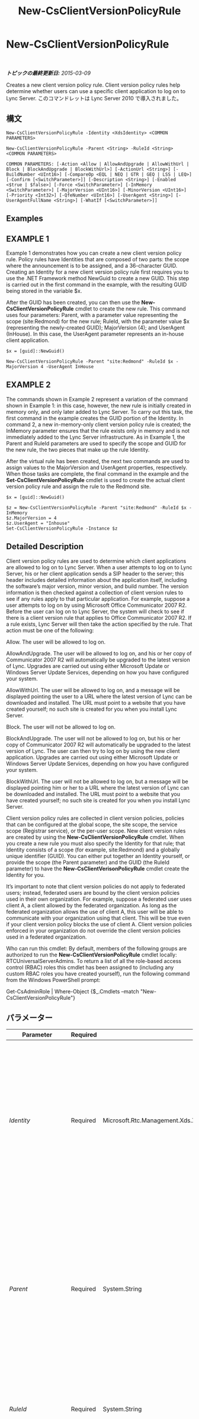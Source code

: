﻿---
title: New-CsClientVersionPolicyRule
TOCTitle: New-CsClientVersionPolicyRule
ms:assetid: d28df005-0db0-4b17-9ca0-9dc9ed063d73
ms:mtpsurl: https://technet.microsoft.com/ja-jp/library/Gg398905(v=OCS.15)
ms:contentKeyID: 48273655
ms.date: 05/19/2016
mtps_version: v=OCS.15
ms.translationtype: HT
---

# New-CsClientVersionPolicyRule

 

_**トピックの最終更新日:** 2015-03-09_

Creates a new client version policy rule. Client version policy rules help determine whether users can use a specific client application to log on to Lync Server. このコマンドレットは Lync Server 2010 で導入されました。

## 構文

    New-CsClientVersionPolicyRule -Identity <XdsIdentity> <COMMON PARAMETERS>

    New-CsClientVersionPolicyRule -Parent <String> -RuleId <String> <COMMON PARAMETERS>

    COMMON PARAMETERS: [-Action <Allow | AllowAndUpgrade | AllowWithUrl | Block | BlockAndUpgrade | BlockWithUrl>] [-ActionUrl <String>] [-BuildNumber <UInt16>] [-CompareOp <EQL | NEQ | GTR | GEQ | LSS | LEQ>] [-Confirm [<SwitchParameter>]] [-Description <String>] [-Enabled <$true | $false>] [-Force <SwitchParameter>] [-InMemory <SwitchParameter>] [-MajorVersion <UInt16>] [-MinorVersion <UInt16>] [-Priority <Int32>] [-QfeNumber <UInt16>] [-UserAgent <String>] [-UserAgentFullName <String>] [-WhatIf [<SwitchParameter>]]

## Examples

## EXAMPLE 1

Example 1 demonstrates how you can create a new client version policy rule. Policy rules have Identities that are composed of two parts: the scope where the announcement is to be assigned, and a 36-character GUID. Creating an Identity for a new client version policy rule first requires you to use the .NET Framework method NewGuid to create a new GUID. This step is carried out in the first command in the example, with the resulting GUID being stored in the variable $x.

After the GUID has been created, you can then use the **New-CsClientVersionPolicyRule** cmdlet to create the new rule. This command uses four parameters: Parent, with a parameter value representing the scope (site:Redmond) for the new rule; RuleId, with the parameter value $x (representing the newly-created GUID); MajorVersion (4); and UserAgent (InHouse). In this case, the UserAgent parameter represents an in-house client application.

    $x = [guid]::NewGuid()
    
    New-CsClientVersionPolicyRule -Parent "site:Redmond" -RuleId $x -MajorVersion 4 -UserAgent InHouse

## EXAMPLE 2

The commands shown in Example 2 represent a variation of the command shown in Example 1: in this case, however, the new rule is initially created in memory only, and only later added to Lync Server. To carry out this task, the first command in the example creates the GUID portion of the Identity. In command 2, a new in-memory-only client version policy rule is created; the InMemory parameter ensures that the rule exists only in memory and is not immediately added to the Lync Server infrastructure. As in Example 1, the Parent and RuleId parameters are used to specify the scope and GUID for the new rule, the two pieces that make up the rule Identity.

After the virtual rule has been created, the next two commands are used to assign values to the MajorVersion and UserAgent properties, respectively. When those tasks are complete, the final command in the example and the **Set-CsClientVersionPolicyRule** cmdlet is used to create the actual client version policy rule and assign the rule to the Redmond site.

    $x = [guid]::NewGuid()
    
    $z = New-CsClientVersionPolicyRule -Parent "site:Redmond" -RuleId $x -InMemory
    $z.MajorVersion = 4 
    $z.UserAgent = "Inhouse"
    Set-CsClientVersionPolicyRule -Instance $z

## Detailed Description

Client version policy rules are used to determine which client applications are allowed to log on to Lync Server. When a user attempts to log on to Lync Server, his or her client application sends a SIP header to the server; this header includes detailed information about the application itself, including the software’s major version, minor version, and build number. The version information is then checked against a collection of client version rules to see if any rules apply to that particular application. For example, suppose a user attempts to log on by using Microsoft Office Communicator 2007 R2. Before the user can log on to Lync Server, the system will check to see if there is a client version rule that applies to Office Communicator 2007 R2. If a rule exists, Lync Server will then take the action specified by the rule. That action must be one of the following:

Allow. The user will be allowed to log on.

AllowAndUpgrade. The user will be allowed to log on, and his or her copy of Communicator 2007 R2 will automatically be upgraded to the latest version of Lync. Upgrades are carried out using either Microsoft Update or Windows Server Update Services, depending on how you have configured your system.

AllowWithUrl. The user will be allowed to log on, and a message will be displayed pointing the user to a URL where the latest version of Lync can be downloaded and installed. The URL must point to a website that you have created yourself; no such site is created for you when you install Lync Server.

Block. The user will not be allowed to log on.

BlockAndUpgrade. The user will not be allowed to log on, but his or her copy of Communicator 2007 R2 will automatically be upgraded to the latest version of Lync. The user can then try to log on by using the new client application. Upgrades are carried out using either Microsoft Update or Windows Server Update Services, depending on how you have configured your system.

BlockWithUrl. The user will not be allowed to log on, but a message will be displayed pointing him or her to a URL where the latest version of Lync can be downloaded and installed. The URL must point to a website that you have created yourself; no such site is created for you when you install Lync Server.

Client version policy rules are collected in client version policies, policies that can be configured at the global scope, the site scope, the service scope (Registrar service), or the per-user scope. New client version rules are created by using the **New-CsClientVersionPolicyRule** cmdlet. When you create a new rule you must also specify the Identity for that rule; that Identity consists of a scope (for example, site:Redmond) and a globally unique identifier (GUID). You can either put together an Identity yourself, or provide the scope (the Parent parameter) and the GUID (the RuleId parameter) to have the **New-CsClientVerisonPolicyRule** cmdlet create the Identity for you.

It’s important to note that client version policies do not apply to federated users; instead, federated users are bound by the client version policies used in their own organization. For example, suppose a federated user uses client A, a client allowed by the federated organization. As long as the federated organization allows the use of client A, this user will be able to communicate with your organization using that client. This will be true even if your client version policy blocks the use of client A. Client version policies enforced in your organization do not override the client version policies used in a federated organization.

Who can run this cmdlet: By default, members of the following groups are authorized to run the **New-CsClientVersionPolicyRule** cmdlet locally: RTCUniversalServerAdmins. To return a list of all the role-based access control (RBAC) roles this cmdlet has been assigned to (including any custom RBAC roles you have created yourself), run the following command from the Windows PowerShell prompt:

Get-CsAdminRole | Where-Object {$\_.Cmdlets –match "New-CsClientVersionPolicyRule"}

## パラメーター


<table>
<colgroup>
<col style="width: 25%" />
<col style="width: 25%" />
<col style="width: 25%" />
<col style="width: 25%" />
</colgroup>
<thead>
<tr class="header">
<th>Parameter</th>
<th>Required</th>
<th>Type</th>
<th>Description</th>
</tr>
</thead>
<tbody>
<tr class="odd">
<td><p><em>Identity</em></p></td>
<td><p>Required</p></td>
<td><p>Microsoft.Rtc.Management.Xds.XdsIdentity</p></td>
<td><p>Unique identifier for the client version policy rule to be created. The Identity of a client version policy rule consists of the scope where the rule has been configured plus a globally unique identifier (GUID). That means that a rule will have an Identity similar to this: site:Redmond/1987d3c2-4544-489d-bbe3-59f79f530a83.</p>
<p>Instead of using the Identity parameter you can use the Parent and RuleId parameters to have the <strong>New-CsClientVerisonPolicyRule</strong> cmdlet create the Identity for you.</p></td>
</tr>
<tr class="even">
<td><p><em>Parent</em></p></td>
<td><p>Required</p></td>
<td><p>System.String</p></td>
<td><p>Scope information for the new rule. To use the Parent parameter and create a new rule for the global policy, use this syntax: -Parent global. To create a new rule for a site policy, use syntax similar to this: -Parent &quot;site:Redmond&quot;. To create a new rule for a service policy, use syntax similar to this: -parent &quot;Registrar:atl-cs-001.litwareinc.com&quot;. To create a new rule for a per-user policy, use syntax similar to this: -Parent &quot;RedmondClientVersionPolicy&quot;.</p>
<p>You must use either the Identity parameter or both the Parent and RuleId parameters when creating a new rule.</p></td>
</tr>
<tr class="odd">
<td><p><em>RuleId</em></p></td>
<td><p>Required</p></td>
<td><p>System.String</p></td>
<td><p>Globally unique identifier (GUID) for the rule. In Windows PowerShell, you can create a GUID by using the following command:</p>
<p>$x = [guid]::NewGuid()</p>
<p></p></td>
</tr>
<tr class="even">
<td><p><em>Action</em></p></td>
<td><p>Optional</p></td>
<td><p>Microsoft.Rtc.Management.WritableConfig.Policy.ClientVersion.Action</p></td>
<td><p>Action to be taken any time the rule is triggered (that is, any time someone attempts to log on by using the specified software). Valid values are:</p>
<p>Allow. The user will be allowed to log on.</p>
<p>AllowWithUrl. The user will be allowed to log on, and a message will be displayed pointing him or her to a URL where the latest version of Lync can be downloaded and installed.</p>
<p>AllowAndUpgrade. The user will be allowed to log on, and his or her copy of Communicator will automatically be upgraded to the latest version of Lync.</p>
<p>Block. The user will not be allowed to log on.</p>
<p>BlockWithUrl. The user will not be allowed to log on, but a message will be displayed pointing him or her to a URL where the latest version of Lync can be downloaded and installed.</p>
<p>BlockAndUpgrade. The user will not be allowed to log on, but his or her copy of Communicator will automatically be upgraded to the latest version of Lync. The user can then try to log on by using the new client application.</p></td>
</tr>
<tr class="odd">
<td><p><em>ActionUrl</em></p></td>
<td><p>Optional</p></td>
<td><p>System.String</p></td>
<td><p>URL where users can download the latest version of Lync. This property is required if the Action is set to BlockWithUrl or AllowWithUrl.</p></td>
</tr>
<tr class="even">
<td><p><em>BuildNumber</em></p></td>
<td><p>Optional</p></td>
<td><p>System.UInt16</p></td>
<td><p>Build number of the software. For example, if your copy of Communicator is version 2.0.6362.111, then the BuildNumber is 6362. Build numbers represent internal versions of the software during the development process, and help to ensure that you are using the final release version as opposed to a pre-release version.</p></td>
</tr>
<tr class="odd">
<td><p><em>CompareOp</em></p></td>
<td><p>Optional</p></td>
<td><p>Microsoft.Rtc.Management.WritableConfig.Policy.ClientVersion.CompareOp</p></td>
<td><p>Comparison operator used to determine if the client software attempting to log on was released before, after, or at the same time as the version specified in the rule. Valid values are:</p>
<p>EQL (equal to)</p>
<p>NEQ (not equal to)</p>
<p>GTR (greater than)</p>
<p>GEQ (greater than or equal to)</p>
<p>LSS (less than)</p>
<p>LEQ (less than or equal to)</p></td>
</tr>
<tr class="even">
<td><p><em>Confirm</em></p></td>
<td><p>Optional</p></td>
<td><p>System.Management.Automation.SwitchParameter</p></td>
<td><p>コマンドの実行前に確認メッセージが表示されます。</p></td>
</tr>
<tr class="odd">
<td><p><em>Description</em></p></td>
<td><p>Optional</p></td>
<td><p>System.String</p></td>
<td><p>Enables administrators to provide additional information about the client version rule. For example, the Description might include information about who to contact if you believe the rule should be changed.</p></td>
</tr>
<tr class="even">
<td><p><em>Enabled</em></p></td>
<td><p>Optional</p></td>
<td><p>System.Boolean</p></td>
<td><p>Indicates whether or not the client version rule is to be used. If the Enabled property is set to False ($False), then the rule will be ignored any time a user attempts to log on with the specified software. The default value is True.</p></td>
</tr>
<tr class="odd">
<td><p><em>Force</em></p></td>
<td><p>Optional</p></td>
<td><p>System.Management.Automation.SwitchParameter</p></td>
<td><p>Suppresses the display of any non-fatal error message that might occur when running the command.</p></td>
</tr>
<tr class="even">
<td><p><em>InMemory</em></p></td>
<td><p>Optional</p></td>
<td><p>System.Management.Automation.SwitchParameter</p></td>
<td><p>永続的な変更としてオブジェクトをコミットせずに、オブジェクト参照を作成します。このパラメーターを指定して呼び出したコマンドレットの出力を変数に割り当てる場合、オブジェクト参照のプロパティを変更し、コマンドレットに対応する Set- コマンドレットを呼び出してそれらの変更をコミットできます。</p></td>
</tr>
<tr class="odd">
<td><p><em>MajorVersion</em></p></td>
<td><p>Optional</p></td>
<td><p>System.UInt16</p></td>
<td><p>Major version of the software. For example, if your copy of Communicator is version 2.0.6362.111, then the MajorVersion is 2. Major versions equate to primary releases of the software. You must assign a value to the MajorVersion property any time you create a new rule.</p></td>
</tr>
<tr class="even">
<td><p><em>MinorVersion</em></p></td>
<td><p>Optional</p></td>
<td><p>System.UInt16</p></td>
<td><p>Minor version of the software. For example, if your copy of Communicator is version 2.0.6362.111, then the MinorVersion is 0. Minor versions equate to interim releases of the software.</p></td>
</tr>
<tr class="odd">
<td><p><em>Priority</em></p></td>
<td><p>Optional</p></td>
<td><p>System.Int32</p></td>
<td><p>Relative priority of the rule. Rules are processed in priority order, with the rule that has priority 0 being processed first, the rule that has priority 1 being processed second, and so on. If you assign a priority that is already in use, the new rule will use that priority and other rules will be renumbered accordingly.</p></td>
</tr>
<tr class="even">
<td><p><em>QfeNumber</em></p></td>
<td><p>Optional</p></td>
<td><p>System.UInt16</p></td>
<td><p>Quick fix engineering number of the software. For example, if your copy of Communicator is version 2.0.6362.111, then the QfeNumber is 111. QFE numbers represent planned updates to an application that are made available after the software’s official release.</p></td>
</tr>
<tr class="odd">
<td><p><em>UserAgent</em></p></td>
<td><p>Optional</p></td>
<td><p>System.String</p></td>
<td><p>Designator used to identify the software client. For example, OC is the user agent designation for Communicator.</p></td>
</tr>
<tr class="even">
<td><p><em>UserAgentFullName</em></p></td>
<td><p>Optional</p></td>
<td><p>System.String</p></td>
<td><p>Enables administrators to provide a friendly name for the user agent. For example, instead of relying on the user agent UCCP to identify the agent administrators might spell the name out in full: Microsoft Unified Communications Client.</p></td>
</tr>
<tr class="odd">
<td><p><em>WhatIf</em></p></td>
<td><p>Optional</p></td>
<td><p>System.Management.Automation.SwitchParameter</p></td>
<td><p>実際にコマンドを実行しなくてもコマンドの実行結果がわかります。</p></td>
</tr>
</tbody>
</table>


## Input Types

None. The **New-CsClientVersionPolicyRule** cmdlet does not accept pipelined input.

## Return Types

The **New-CsClientVersionPolicyRule** cmdlet creates new instances of Microsoft.Rtc.Management.WritableConfig.Policy.ClientVersion.Rule object.

## 関連項目

#### その他のリソース

[Get-CsClientVersionPolicyRule](get-csclientversionpolicyrule.md)  
[Remove-CsClientVersionPolicyRule](remove-csclientversionpolicyrule.md)  
[Set-CsClientVersionPolicyRule](set-csclientversionpolicyrule.md)

